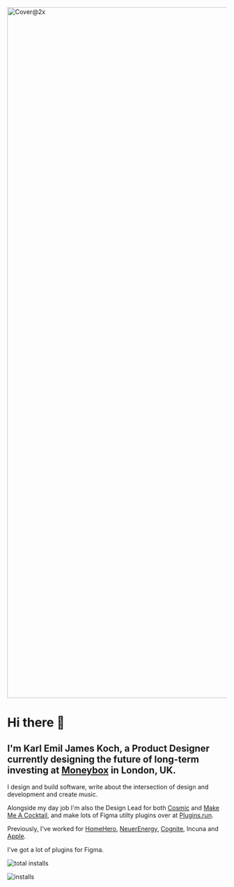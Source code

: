 <img width="1584" alt="Cover@2x" src="https://user-images.githubusercontent.com/26257029/121675884-e5e2da80-caab-11eb-9c8d-9750ffb32ea4.png">

# Hi there 👋
## I'm Karl Emil James Koch, a Product Designer currently designing the future of long-term investing at [Moneybox](https://www.moneyboxapp.com) in London, UK.

I design and build software, write about the intersection of design and development and create music.

Alongside my day job I'm also the Design Lead for both [Cosmic](https://www.cosmicjs.com) and [Make Me A Cocktail](https://www.makemeacocktail.com), and make lots of Figma utilty plugins over at [Plugins.run](https://www.plugins.run).

Previously, I've worked for [HomeHero](https://www.homehero.co.uk), [NeuerEnergy](https://www.neuerenergy.com), [Cognite](https://www.cognite.co), Incuna and [Apple](https://www.apple.com/uk/retail).

I've got a lot of plugins for Figma.

![total installs](https://img.shields.io/endpoint?url=https://yuanqing.github.io/figma-plugins-stats/publisher/@_kejk/installs.json)

![installs](https://img.shields.io/endpoint?url=https://yuanqing.github.io/figma-plugins-stats/plugin/837070613195594890/installs.json)

<!--
**kemiljk/kemiljk** is a ✨ _special_ ✨ repository because its `README.md` (this file) appears on your GitHub profile.

Here are some ideas to get you started:

- 🔭 I’m currently working on ...
- 🌱 I’m currently learning ...
- 👯 I’m looking to collaborate on ...
- 🤔 I’m looking for help with ...
- 💬 Ask me about ...
- 📫 How to reach me: ...
- 😄 Pronouns: ...
- ⚡ Fun fact: ...
-->
